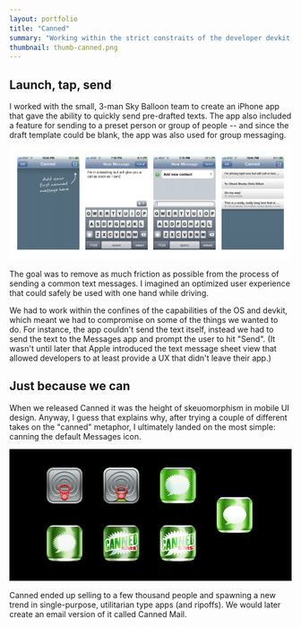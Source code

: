 ```yaml
---
layout: portfolio
title: "Canned"
summary: "Working within the strict constraits of the developer devkit, we set out to enable text message templates for iPhone."
thumbnail: thumb-canned.png
---
```


## Launch, tap, send

I worked with the small, 3-man Sky Balloon team to create an iPhone app that gave the ability to quickly send pre-drafted texts. The app also included a feature for sending to a preset person or group of people -- and since the draft template could be blank, the app was also used for group messaging.

<img src="screenshots.png" data-action="zoom">

The goal was to remove as much friction as possible from the process of sending a common text messages. I imagined an optimized user experience that could safely be used with one hand while driving.

We had to work within the confines of the capabilities of the OS and devkit, which meant we had to compromise on some of the things we wanted to do. For instance, the app couldn't send the text itself, instead we had to send the text to the Messages app and prompt the user to hit "Send". (It wasn't until later that Apple introduced the text message sheet view that allowed developers to at least provide a UX that didn't leave their app.)

## Just because we can

When we released Canned it was the height of skeuomorphism in mobile UI design. Anyway, I guess that explains why, after trying a couple of different takes on the "canned" metaphor, I ultimately landed on the most simple: canning the default Messages icon.

<img src="canned-icons.png" data-action="zoom">

Canned ended up selling to a few thousand people and spawning a new trend in single-purpose, utilitarian type apps (and ripoffs). We would later create an email version of it called Canned Mail.
